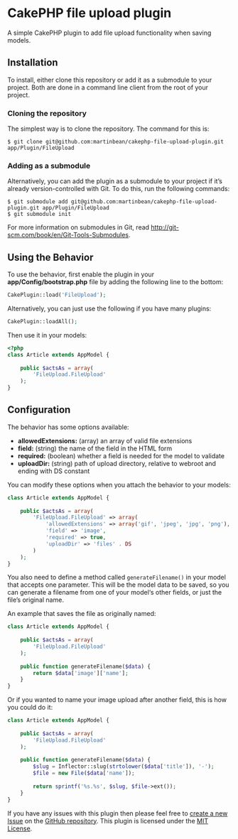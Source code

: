 # CakePHP file upload plugin

A simple CakePHP plugin to add file upload functionality when saving models.

## Installation

To install, either clone this repository or add it as a submodule to your project.
Both are done in a command line client from the root of your project.

### Cloning the repository

The simplest way is to clone the repository. The command for this is:

    $ git clone git@github.com:martinbean/cakephp-file-upload-plugin.git app/Plugin/FileUpload

### Adding as a submodule

Alternatively, you can add the plugin as a submodule to your project if it’s already version-controlled with Git.
To do this, run the following commands:

    $ git submodule add git@github.com:martinbean/cakephp-file-upload-plugin.git app/Plugin/FileUpload
    $ git submodule init

For more information on submodules in Git, read http://git-scm.com/book/en/Git-Tools-Submodules.

## Using the Behavior

To use the behavior, first enable the plugin in your **app/Config/bootstrap.php** file by adding the following line to the bottom:

```php
CakePlugin::load('FileUpload');
```

Alternatively, you can just use the following if you have many plugins:

```php
CakePlugin::loadAll();
```

Then use it in your models:

```php
<?php
class Article extends AppModel {
    
    public $actsAs = array(
        'FileUpload.FileUpload'
    );
}
```

## Configuration

The behavior has some options available:

* **allowedExtensions:** (array) an array of valid file extensions
* **field:** (string) the name of the field in the HTML form
* **required:** (boolean) whether a field is needed for the model to validate
* **uploadDir:** (string) path of upload directory, relative to webroot and ending with DS constant

You can modify these options when you attach the behavior to your models:

```php
class Article extends AppModel {
    
    public $actsAs = array(
        'FileUpload.FileUpload' => array(
            'allowedExtensions' => array('gif', 'jpeg', 'jpg', 'png'),
            'field' => 'image',
            'required' => true,
            'uploadDir' => 'files' . DS
        )
    );
}
```

You also need to define a method called `generateFilename()` in your model that accepts one parameter.
This will be the model data to be saved, so you can generate a filename from one of your model‘s other fields, or just the file’s original name.

An example that saves the file as originally named:

```php
class Article extends AppModel {
    
    public $actsAs = array(
        'FileUpload.FileUpload'
    );
    
    public function generateFilename($data) {
        return $data['image']['name'];
    }
}
```

Or if you wanted to name your image upload after another field, this is how you could do it:

```php
class Article extends AppModel {
    
    public $actsAs = array(
        'FileUpload.FileUpload'
    );
    
    public function generateFilename($data) {
        $slug = Inflector::slug(strtolower($data['title']), '-');
        $file = new File($data['name']);
        
        return sprintf('%s.%s', $slug, $file->ext());
    }
}
```

If you have any issues with this plugin then please feel free to [create a new Issue](https://github.com/martinbean/cakephp-file-upload-plugin/issues/new) on the [GitHub repository](https://github.com/martinbean/cakephp-sluggable-plugin/).
This plugin is licensed under the [MIT License](http://opensource.org/licenses/MIT).